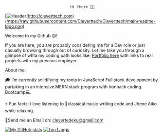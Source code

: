                                   Hi there 👋🏽




[![Header](https://github.com/Cleverttech/Cleverttech/readme-logo.png "Header")(http://cleverttech.com)
(https://raw.githubusercontent.com/Cleverttech/Cleverttech/main/readme-logo.png)

  Welcome to my Github 😊!
  
 If you are here, you are probably considering me for a Dev role or just casually browsing through out of curiosity. Let me take you through a glimpse of whta my coding path looks like:
[Portfolio here](http://cleverttech.com) with links to real projects with my previous employer.
 
About me: 
 
🎓 I’m currently solidifying my roots in JavaScript Full stack development by partaking in an intensive MERN stack program with Ironhack coding Bootcamp💻.

⚡ Fun facts: I love listening to 🎵classical music writing code and Jhene Aiko while relaxing.

📩Send me an Email on: clevertedeku@gmail.com

[![My GitHub stats](https://github-readme-stats.vercel.app/api?username=Cleverttech&hide=prs&show_icons=true&theme=dracula)](https://github.com/anuraghazra/github-readme-stats)
[![Top Langs](https://github-readme-stats.vercel.app/api/top-langs/?username=Cleverttech&layout=compact&theme=dracula)](https://github.com/Cleverttech/github-readme-stats)

